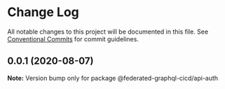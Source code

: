 # Change Log

All notable changes to this project will be documented in this file.
See [Conventional Commits](https://conventionalcommits.org) for commit guidelines.

## 0.0.1 (2020-08-07)

**Note:** Version bump only for package @federated-graphql-cicd/api-auth
